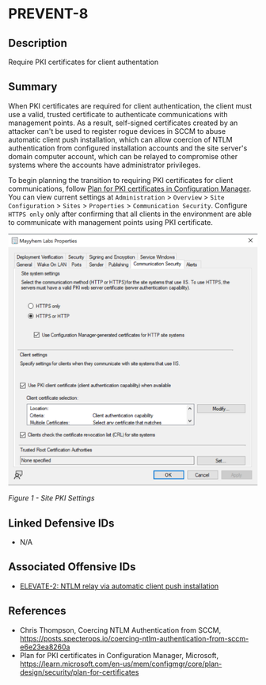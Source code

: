 # PREVENT-8

## Description
Require PKI certificates for client authentation

## Summary
When PKI certificates are required for client authentication, the client must use a valid, trusted certificate to authenticate communications with management points. As a result, self-signed certificates created by an attacker can't be used to register rogue devices in SCCM to abuse automatic client push installation, which can allow coercion of NTLM authentication from configured installation accounts and the site server's domain computer account, which can be relayed to compromise other systems where the accounts have administrator privileges.

To begin planning the transition to requiring PKI certificates for client communications, follow [Plan for PKI certificates in Configuration Manager](https://learn.microsoft.com/en-us/mem/configmgr/core/plan-design/security/plan-for-certificates). You can view current settings at `Administration` > `Overview` > `Site Configuration` > `Sites` > `Properties` > `Communication Security`. Configure `HTTPS only` only after confirming that all clients in the environment are able to communicate with management points using PKI certificate.

![Figure 1](./prevent-8_pki-settings.png)

_Figure 1 - Site PKI Settings_

## Linked Defensive IDs
- N/A

## Associated Offensive IDs
- [ELEVATE-2: NTLM relay via automatic client push installation](../../../attack-techniques/ELEVATE/ELEVATE-2/elevate-2_description.md)

## References
- Chris Thompson, Coercing NTLM Authentication from SCCM, https://posts.specterops.io/coercing-ntlm-authentication-from-sccm-e6e23ea8260a
- Plan for PKI certificates in Configuration Manager, Microsoft, https://learn.microsoft.com/en-us/mem/configmgr/core/plan-design/security/plan-for-certificates